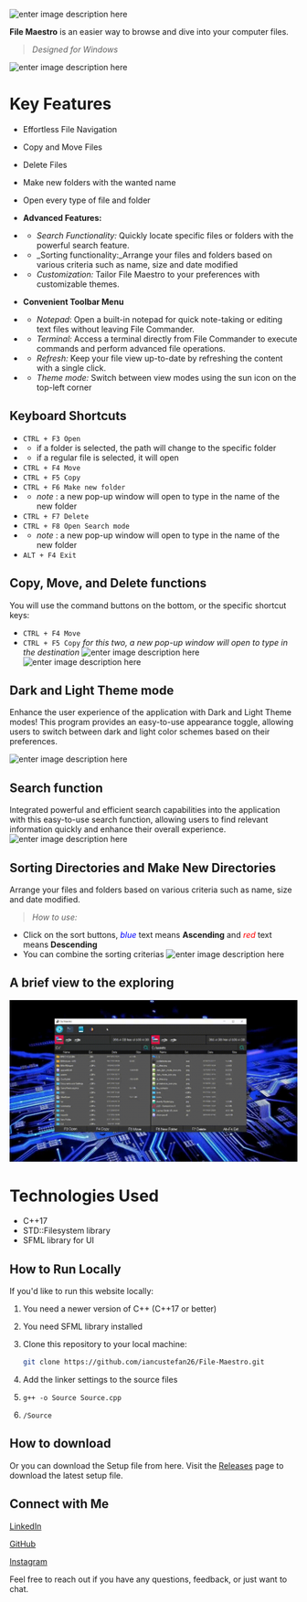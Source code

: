
   ![enter image description here](https://i.imgur.com/9uQAlnj.png)



   

**File Maestro** is an easier way to browse and dive into your computer files.

> *Designed for Windows*



![enter image description here](https://i.imgur.com/MPxm4sw.png)


# Key Features

 -  Effortless File Navigation
 - Copy and Move Files
 - Delete Files
 - Make new folders with the wanted name
 - Open every type of file and folder
 - **Advanced Features:**
- -   _Search Functionality:_ Quickly locate specific files or folders with the powerful 	  search feature.
- - _Sorting functionality:_Arrange your files and folders based on various criteria such as name, size and date modified
- -   _Customization:_ Tailor File Maestro to your preferences with customizable themes.
-  **Convenient Toolbar Menu**

- -   *Notepad*: Open a built-in notepad for quick note-taking or editing text files without leaving File Commander.
- -  *Terminal:* Access a terminal directly from File Commander to execute commands and perform advanced file operations.
- -  *Refresh:* Keep your file view up-to-date by refreshing the content with a single click.
- -  *Theme mode:* Switch between view modes using the sun icon on the top-left corner


## Keyboard Shortcuts
 - `CTRL + F3 Open`
 - - if a folder is selected, the path will change to the specific folder
 -  - if a regular file is selected, it will open
 - `CTRL + F4 Move`
 - `CTRL + F5 Copy`
  - `CTRL + F6 Make new folder`
  -  - *note* : a new pop-up window will open to type in the name of the new folder 
 - `CTRL + F7 Delete`
 - `CTRL + F8 Open Search mode`
 -  - *note* : a new pop-up window will open to type in the name of the new folder
 -  `ALT + F4 Exit`


## Copy, Move, and Delete functions

You will use the command buttons on the bottom, or the specific shortcut keys:

 - `CTRL + F4 Move`
 - `CTRL + F5 Copy`
 *for this two,  a new pop-up window will open to type in the destination*
 ![enter image description here](https://i.imgur.com/88BahXm.png)![enter image description here](https://i.imgur.com/wddYzmb.png)



## Dark and Light Theme mode

Enhance the user experience of the application with Dark and Light Theme modes! This program provides an easy-to-use appearance toggle, allowing users to switch between dark and light color schemes based on their preferences.

![enter image description here](https://i.imgur.com/zIbL2a8.png)



## Search function

Integrated powerful and efficient search capabilities into the application with this easy-to-use search function, allowing users to find relevant information quickly and enhance their overall experience.
![enter image description here](https://i.imgur.com/6OJHZPF.png)

## Sorting Directories and Make New Directories

Arrange your files and folders based on various criteria such as name, size and date modified.

> *How to use:*

 - Click on the sort buttons, <span style="color:blue">*blue*</span> text means **Ascending** and <span style="color:red">*red*</span> text means **Descending**
 - You can combine the sorting criterias
![enter image description here](https://i.imgur.com/oolYOWT.png)

## A brief view to the exploring

![](https://github.com/iancustefan26/File-Maestro/blob/main/assets/brief_view.gif)


# Technologies Used

 - C++17
 - STD::Filesystem library
 - SFML library for UI


## How to Run Locally

If you'd like to run this website locally:

1. You need a newer version of C++ (C++17 or better)

2. You need SFML library installed

3. Clone this repository to your local machine:
   ```bash
   git clone https://github.com/iancustefan26/File-Maestro.git
   ```
 4. Add the linker settings to the source files
 5. ``g++ -o Source Source.cpp``
 6. ``/Source``
   
## How to download

Or you can download the Setup file from here.
Visit the [Releases](https://github.com/iancustefan26/Setup-File-Maestro) page to download the latest setup file.

## Connect with Me

[LinkedIn](https://www.linkedin.com/in/stefan-teodor-iancu-152a6a284/)

[GitHub](https://www.linkedin.com/in/stefan-teodor-iancu-152a6a284/](https://github.com/iancustefan26))

[Instagram](https://www.instagram.com/iancustefan26/)

Feel free to reach out if you have any questions, feedback, or just want to chat.
